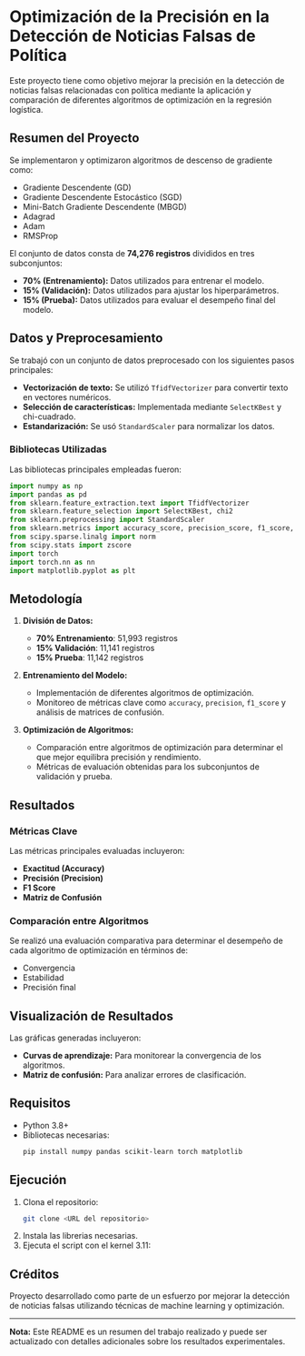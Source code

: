 # Optimización de la Precisión en la Detección de Noticias Falsas de Política

Este proyecto tiene como objetivo mejorar la precisión en la detección de noticias falsas relacionadas con política mediante la aplicación y comparación de diferentes algoritmos de optimización en la regresión logística.

## Resumen del Proyecto
Se implementaron y optimizaron algoritmos de descenso de gradiente como:
- Gradiente Descendente (GD)
- Gradiente Descendente Estocástico (SGD)
- Mini-Batch Gradiente Descendente (MBGD)
- Adagrad
- Adam
- RMSProp

El conjunto de datos consta de **74,276 registros** divididos en tres subconjuntos:
- **70% (Entrenamiento):** Datos utilizados para entrenar el modelo.
- **15% (Validación):** Datos utilizados para ajustar los hiperparámetros.
- **15% (Prueba):** Datos utilizados para evaluar el desempeño final del modelo.

## Datos y Preprocesamiento
Se trabajó con un conjunto de datos preprocesado con los siguientes pasos principales:
- **Vectorización de texto:** Se utilizó `TfidfVectorizer` para convertir texto en vectores numéricos.
- **Selección de características:** Implementada mediante `SelectKBest` y chi-cuadrado.
- **Estandarización:** Se usó `StandardScaler` para normalizar los datos.

### Bibliotecas Utilizadas
Las bibliotecas principales empleadas fueron:
```python
import numpy as np
import pandas as pd
from sklearn.feature_extraction.text import TfidfVectorizer
from sklearn.feature_selection import SelectKBest, chi2
from sklearn.preprocessing import StandardScaler
from sklearn.metrics import accuracy_score, precision_score, f1_score, confusion_matrix
from scipy.sparse.linalg import norm
from scipy.stats import zscore
import torch
import torch.nn as nn
import matplotlib.pyplot as plt
```

## Metodología
1. **División de Datos:**
   - **70% Entrenamiento**: 51,993 registros
   - **15% Validación**: 11,141 registros
   - **15% Prueba**: 11,142 registros

2. **Entrenamiento del Modelo:**
   - Implementación de diferentes algoritmos de optimización.
   - Monitoreo de métricas clave como `accuracy`, `precision`, `f1_score` y análisis de matrices de confusión.

3. **Optimización de Algoritmos:**
   - Comparación entre algoritmos de optimización para determinar el que mejor equilibra precisión y rendimiento.
   - Métricas de evaluación obtenidas para los subconjuntos de validación y prueba.

## Resultados
### Métricas Clave
Las métricas principales evaluadas incluyeron:
- **Exactitud (Accuracy)**
- **Precisión (Precision)**
- **F1 Score**
- **Matriz de Confusión**

### Comparación entre Algoritmos
Se realizó una evaluación comparativa para determinar el desempeño de cada algoritmo de optimización en términos de:
- Convergencia
- Estabilidad
- Precisión final

## Visualización de Resultados
Las gráficas generadas incluyeron:
- **Curvas de aprendizaje:** Para monitorear la convergencia de los algoritmos.
- **Matriz de confusión:** Para analizar errores de clasificación.

## Requisitos
- Python 3.8+
- Bibliotecas necesarias:
  ```bash
  pip install numpy pandas scikit-learn torch matplotlib
  ```

## Ejecución
1. Clona el repositorio:
   ```bash
   git clone <URL del repositorio>
   ```
2. Instala las librerias necesarias.
3. Ejecuta el script con el kernel 3.11:

## Créditos
Proyecto desarrollado como parte de un esfuerzo por mejorar la detección de noticias falsas utilizando técnicas  de machine learning y optimización.

---
**Nota:** Este README es un resumen del trabajo realizado y puede ser actualizado con detalles adicionales sobre los resultados experimentales.

